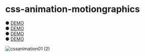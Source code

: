 # css-animation-motiongraphics

● <a href="https://hisamikurita.github.io/css-animation-motiongraphics/css-animation-01/">DEMO</a><br>
● <a href="https://hisamikurita.github.io/css-animation-motiongraphics/css-animation-02/">DEMO</a><br>
● <a href="https://hisamikurita.github.io/css-animation-motiongraphics/css-animation-03/">DEMO</a><br>
● <a href="https://hisamikurita.github.io/css-animation-motiongraphics/css-animation-04/dist/">DEMO</a>


![cssanimation01 (2)](https://user-images.githubusercontent.com/47776346/61225199-0ccaf180-a75b-11e9-9c8b-4822c24c6050.png)

